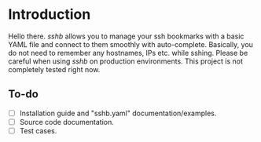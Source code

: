 # Introduction
Hello there. *sshb* allows you to manage your ssh bookmarks with a basic YAML file and connect to them smoothly with auto-complete. Basically, you do not need to remember any hostnames, IPs etc. while sshing. Please be careful when using *sshb* on production environments. This project is not completely tested right now.

## To-do
- [ ] Installation guide and "sshb.yaml" documentation/examples.
- [ ] Source code documentation.
- [ ] Test cases.
